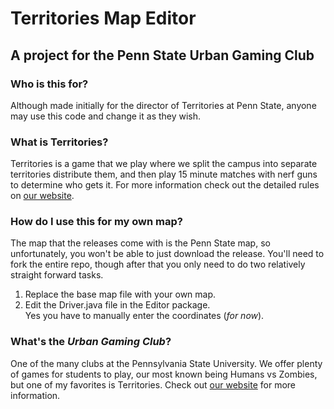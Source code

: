 Territories Map Editor
==========================
A project for the Penn State Urban Gaming Club
---------------------------

### Who is this for? ###
Although made initially for the director of Territories at Penn State, anyone may use this code and change it as they wish.

### What is Territories? ###
Territories is a game that we play where we split the campus into separate territories distribute them, and then play 15 minute matches with nerf guns to determine who gets it. For more information check out the detailed rules on [our website](http://urbangaming.org/games/territories).
### How do I use this for my own map? ###
The map that the releases come with is the Penn State map, so unfortunately, you won't be able to just download the release. You'll need to fork the entire repo, though after that you only need to do two relatively straight forward tasks.  
1. Replace the base map file with your own map.  
2. Edit the Driver.java file in the Editor package.  
Yes you have to manually enter the coordinates (*for now*).

### What's the *Urban Gaming Club*? ###
One of the many clubs at the Pennsylvania State University. We offer plenty of games for students to play, our most known being Humans vs Zombies, but one of my favorites is Territories. Check out [our website](http://urbangaming.org/) for more information.